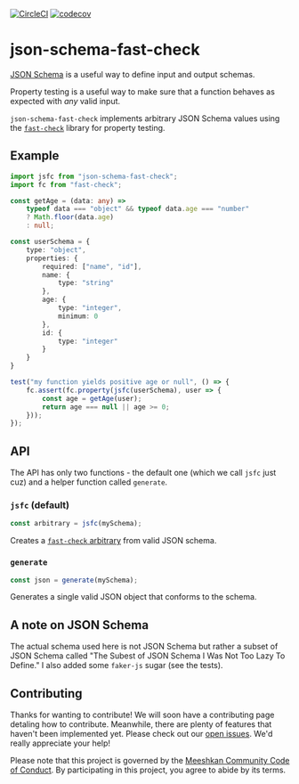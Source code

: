 [![CircleCI](https://circleci.com/gh/unmock/json-schema-fast-check.svg?style=svg)](https://circleci.com/gh/unmock/json-schema-fast-check)
[![codecov](https://codecov.io/gh/unmock/json-schema-fast-check/branch/master/graph/badge.svg)](https://codecov.io/gh/unmock/json-schema-fast-check)

# json-schema-fast-check

[JSON Schema](https://json-schema.org) is a useful way to define input and output schemas.

Property testing is a useful way to make sure that a function behaves as expected with *any* valid input.

`json-schema-fast-check` implements arbitrary JSON Schema values using the [`fast-check`](https://github.com/dubzzz/fast-check) library for property testing.

## Example

```typescript
import jsfc from "json-schema-fast-check";
import fc from "fast-check";

const getAge = (data: any) =>
    typeof data === "object" && typeof data.age === "number"
    ? Math.floor(data.age)
    : null;

const userSchema = {
    type: "object",
    properties: {
        required: ["name", "id"],
        name: {
            type: "string"
        },
        age: {
            type: "integer",
            minimum: 0
        },
        id: {
            type: "integer"
        }
    }
}

test("my function yields positive age or null", () => {
    fc.assert(fc.property(jsfc(userSchema), user => {
        const age = getAge(user);
        return age === null || age >= 0;
    }));
});
```

## API

The API has only two functions - the default one (which we call `jsfc` just cuz) and a helper function called `generate`.

### `jsfc` (default)

```typescript
const arbitrary = jsfc(mySchema);
```

Creates a [`fast-check` arbitrary](https://github.com/dubzzz/fast-check/blob/master/documentation/1-Guides/Arbitraries.md) from valid JSON schema.

### `generate`

```typescript
const json = generate(mySchema);
```

Generates a single valid JSON object that conforms to the schema.

## A note on JSON Schema

The actual schema used here is not JSON Schema but rather a subset of JSON Schema called "The Subest of JSON Schema I Was Not Too Lazy To Define." I also added some `faker-js` sugar (see the tests).

## Contributing

Thanks for wanting to contribute! We will soon have a contributing page detaling how to contribute. Meanwhile, there are plenty of features that haven't been implemented yet. Please check out our [open issues](https://github.com/meeshkan/json-schema-fast-check/issues). We'd really appreciate your help!

Please note that this project is governed by the [Meeshkan Community Code of Conduct](https://github.com/meeshkan/code-of-conduct). By participating in this project, you agree to abide by its terms.
